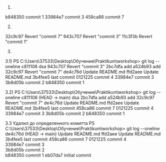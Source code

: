 1.
b848350 commit 1
33984e7 commit 3
458ca86 commit 7

2.
32c9c97 Revert "commit 7"
943c707 Revert "commit 3"
11c3f3b Revert "commit 1"

3.
3.1)
PS C:\Users\37533\Desktop\Обучение\Praktikum\workshop> git log --oneline
c811106 dsa
943c707 Revert "commit 3"
2bc7dfa add
a524b93 add
32c9c97 Revert "commit 7"
de4c76d Update README.md
ffd2aee Update README.md
3b4fee5 last commit
0121225 commit 4
33984e7 commit 3
3b8d05b commit 2
b848350 commit 1

3.2)
PS C:\Users\37533\Desktop\Обучение\Praktikum\workshop> git log --oneline
c811106 (HEAD -> main) dsa
2bc7dfa add
a524b93 add
32c9c97 Revert "commit 7"
de4c76d Update README.md
ffd2aee Update README.md
3b4fee5 last commit
458ca86 commit 7
0121225 commit 4
33984e7 commit 3
3b8d05b commit 2
b848350 commit 1


3.3  Удалил до определенного комитта
PS C:\Users\37533\Desktop\Обучение\Praktikum\workshop> git log --oneline
de4c76d (HEAD -> main) Update README.md
ffd2aee Update README.md
3b4fee5 last commit
458ca86 commit 7
0121225 commit 4   
33984e7 commit 3   
3b8d05b commit 2    
b848350 commit 1
eb07da7 initial commit

